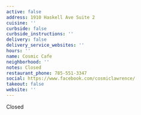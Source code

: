 ```yaml
---
active: false
address: 1910 Haskell Ave Suite 2
cuisine: ''
curbside: false
curbside_instructions: ''
delivery: false
delivery_service_websites: ''
hours: ''
name: Cosmic Cafe
neighborhood: ''
notes: Closed
restaurant_phone: 785-551-3347
social: https://www.facebook.com/cosmiclawrence/
takeout: false
website: ''
---
```


Closed
